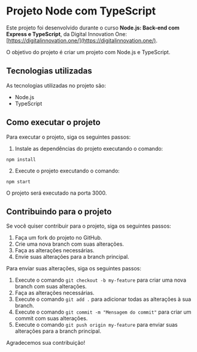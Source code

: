 # Projeto Node com TypeScript

Este projeto foi desenvolvido durante o curso **Node.js: Back-end com Express e TypeScript**, da Digital Innovation One: [https://digitalinnovation.one/](https://digitalinnovation.one/).

O objetivo do projeto é criar um projeto com Node.js e TypeScript.

## Tecnologias utilizadas

As tecnologias utilizadas no projeto são:

* Node.js
* TypeScript

## Como executar o projeto

Para executar o projeto, siga os seguintes passos:

1. Instale as dependências do projeto executando o comando:

```
npm install
```

2. Execute o projeto executando o comando:

```
npm start
```

O projeto será executado na porta 3000.

## Contribuindo para o projeto

Se você quiser contribuir para o projeto, siga os seguintes passos:

1. Faça um fork do projeto no GitHub.
2. Crie uma nova branch com suas alterações.
3. Faça as alterações necessárias.
4. Envie suas alterações para a branch principal.

Para enviar suas alterações, siga os seguintes passos:

1. Execute o comando `git checkout -b my-feature` para criar uma nova branch com suas alterações.
2. Faça as alterações necessárias.
3. Execute o comando `git add .` para adicionar todas as alterações à sua branch.
4. Execute o comando `git commit -m "Mensagem do commit"` para criar um commit com suas alterações.
5. Execute o comando `git push origin my-feature` para enviar suas alterações para a branch principal.

Agradecemos sua contribuição!

